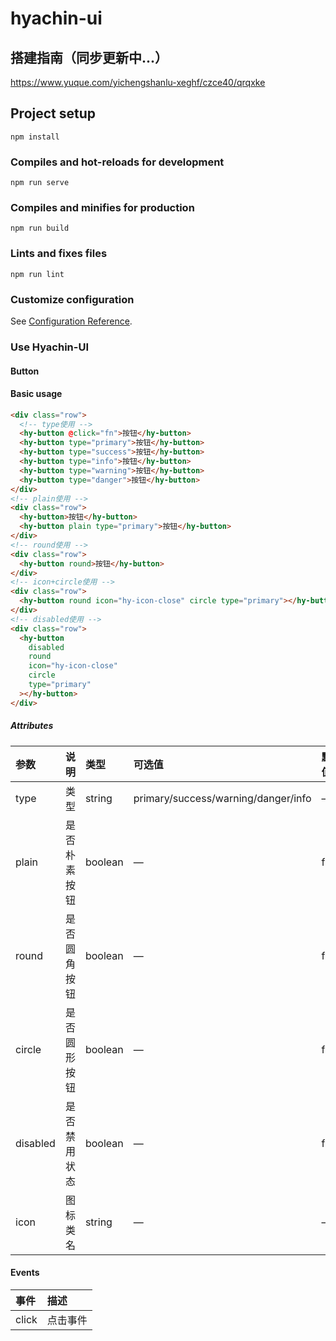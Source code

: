 # hyachin-ui
## 搭建指南（同步更新中...）
https://www.yuque.com/yichengshanlu-xeghf/czce40/qrqxke
## Project setup

```
npm install
```

### Compiles and hot-reloads for development

```
npm run serve
```

### Compiles and minifies for production

```
npm run build
```

### Lints and fixes files

```
npm run lint
```

### Customize configuration

See [Configuration Reference](https://cli.vuejs.org/config/).

### Use Hyachin-UI

#### Button

#### Basic usage

```html
<div class="row">
  <!-- type使用 -->
  <hy-button @click="fn">按钮</hy-button>
  <hy-button type="primary">按钮</hy-button>
  <hy-button type="success">按钮</hy-button>
  <hy-button type="info">按钮</hy-button>
  <hy-button type="warning">按钮</hy-button>
  <hy-button type="danger">按钮</hy-button>
</div>
<!-- plain使用 -->
<div class="row">
  <hy-button>按钮</hy-button>
  <hy-button plain type="primary">按钮</hy-button>
</div>
<!-- round使用 -->
<div class="row">
  <hy-button round>按钮</hy-button>
</div>
<!-- icon+circle使用 -->
<div class="row">
  <hy-button round icon="hy-icon-close" circle type="primary"></hy-button>
</div>
<!-- disabled使用 -->
<div class="row">
  <hy-button
    disabled
    round
    icon="hy-icon-close"
    circle
    type="primary"
  ></hy-button>
</div>
```

##### Attributes

| 参数     | 说明         | 类型    | 可选值                              | 默认值 |
| :------- | :----------- | :------ | :---------------------------------- | :----- |
| type     | 类型         | string  | primary/success/warning/danger/info | —      |
| plain    | 是否朴素按钮 | boolean | —                                   | false  |
| round    | 是否圆角按钮 | boolean | —                                   | false  |
| circle   | 是否圆形按钮 | boolean | —                                   | false  |
| disabled | 是否禁用状态 | boolean | —                                   | false  |
| icon     | 图标类名     | string  | —                                   | —      |

#### Events

| 事件  | 描述     |
| :---- | :------- |
| click | 点击事件 |
